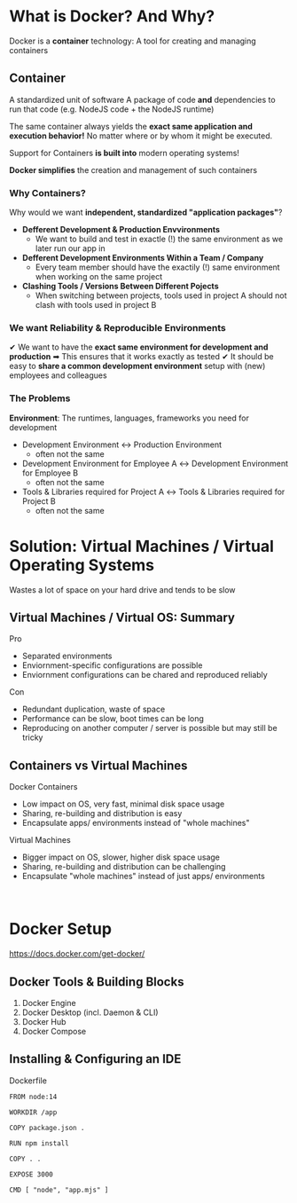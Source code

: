 # What is Docker? And Why?

Docker is a **container** technology: A tool for creating and managing containers

## Container
A standardized unit of software
A package of code **and** dependencies to run that code (e.g. NodeJS code + the NodeJS runtime)

The same container always yields the **exact same application and execution behavior!** No matter where or by whom it might be executed.

Support for Containers **is built into** modern operating systems!

**Docker simplifies** the creation and management of such containers

### Why Containers?
Why would we want **independent, standardized "application packages"**?

- **Defferent Development & Production Envvironments**
  - We want to build and test in exactle (!) the same environment as we later run our app in
- **Defferent Development Environments Within a Team / Company**
  - Every team member should have the exactily (!) same environment when working on the same project
- **Clashing Tools / Versions Between Different Pojects**
  - When switching between projects, tools used in project A should not clash with tools used in project B

### We want Reliability & Reproducible Environments
✔ We want to have the **exact same environment for development and production** ➡ This ensures that it works exactly as tested
✔ It should be easy to **share a common development environment** setup with (new) employees and colleagues

### The Problems
**Environment**: The runtimes, languages, frameworks you need for development
- Development Environment ↔ Production Environment
  - often not the same
- Development Environment for Employee A ↔ Development Environment for Employee B
  - often not the same
- Tools & Libraries required for Project A ↔ Tools & Libraries required for Project B
  - often not the same


# Solution: Virtual Machines / Virtual Operating Systems
Wastes a lot of space on your hard drive and tends to be slow

## Virtual Machines / Virtual OS: Summary

Pro
- Separated environments
- Enviornment-specific configurations are possible
- Enviornment configurations can be chared and reproduced reliably

Con
- Redundant duplication, waste of space
- Performance can be slow, boot times can be long
- Reproducing on another computer / server is possible but may still be tricky

## Containers vs Virtual Machines

Docker Containers
- Low impact on OS, very fast, minimal disk space usage
- Sharing, re-building and distribution is easy
- Encapsulate apps/ environments instead of "whole machines"

Virtual Machines
- Bigger impact on OS, slower, higher disk space usage
- Sharing, re-building and distribution can be challenging
- Encapsulate "whole machines" instead of just apps/ environments

<br/>

# Docker Setup
https://docs.docker.com/get-docker/

## Docker Tools & Building Blocks

1. Docker Engine
2. Docker Desktop (incl. Daemon & CLI)
3. Docker Hub
4. Docker Compose

## Installing & Configuring an IDE

Dockerfile
```docker
FROM node:14

WORKDIR /app

COPY package.json .

RUN npm install

COPY . .

EXPOSE 3000

CMD [ "node", "app.mjs" ]
```